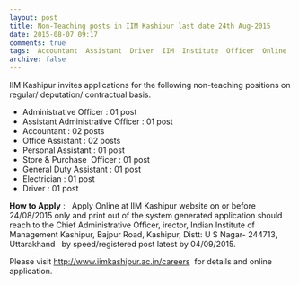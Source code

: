 ```yaml
---
layout: post
title: Non-Teaching posts in IIM Kashipur last date 24th Aug-2015   
date: 2015-08-07 09:17
comments: true
tags:  Accountant  Assistant  Driver  IIM  Institute  Officer  Online  Uttarakhand 
archive: false
---
```

IIM Kashipur invites applications for the following non-teaching positions on regular/ deputation/ contractual basis.

- Administrative Officer : 01 post
- Assistant Administrative Officer : 01 post
- Accountant : 02 posts
- Office Assistant : 02 posts
- Personal Assistant : 01 post
- Store & Purchase  Officer : 01 post
- General Duty Assistant : 01 post
- Electrician : 01 post
- Driver : 01 post 


**How to Apply** :   Apply Online at IIM Kashipur website on or before 24/08/2015 only and print out of the system generated application should reach to the Chief Administrative Officer, irector, Indian Institute of Management Kashipur, Bajpur Road, Kashipur, Distt: U S Nagar- 244713, Uttarakhand   by speed/registered post latest by 04/09/2015.

Please visit <http://www.iimkashipur.ac.in/careers>  for details and online application.



